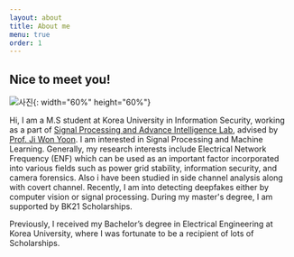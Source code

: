 ```yaml
---
layout: about
title: About me
menu: true
order: 1
---
```


## Nice to meet you!


![사진](https://hyekyunghan.github.io/assets/img/me.jpg){: width="60%" height="60%"}


Hi, I am a M.S student at Korea University in Information Security, working as a part of <a class=aboutme href="http://signal.korea.ac.kr">Signal Processing and Advance Intelligence Lab</a>, advised by <a class=aboutme href="https://scholar.google.com/citations?hl=en&user=jDLHy60AAAAJ&view_op=list_works">Prof. Ji Won Yoon</a>. I am interested in Signal Processing and Machine Learning. Generally, my research interests include Electrical Network Frequency (ENF) which can be used as an important factor incorporated into various fields such as power grid stability, information security, and camera forensics. Also i have been studied in side channel analysis along with covert channel. Recently, I am into detecting deepfakes either by computer vision or signal processing. During my master's degree, I am supported by BK21 Scholarships.

Previously, I received my Bachelor’s degree in Electrical Engineering at Korea University, where I was fortunate to be a recipient of lots of Scholarships.
